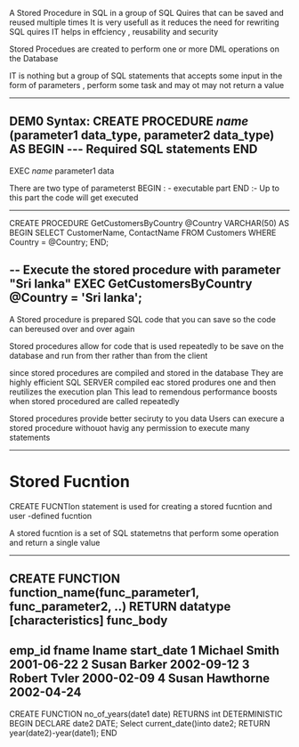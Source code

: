 A Stored Procedure in SQL in a group of SQL Quires that can be saved and reused 
multiple times 
It is very usefull as it reduces the need for rewriting SQL quires 
IT helps in effciency , reusability and security 

Stored Procedues are created to perform one or more DML operations on the Database 

IT is nothing but a group of SQL statements that accepts some input in the form of parameters , perform some task 
and may ot may not return a value 

_________________________________________________
DEM0 Syntax:
CREATE PROCEDURE _name_ (parameter1 data_type, parameter2 data_type)
AS 
BEGIN 
--- Required SQL statements 
END 
------------------------------------
EXEC _name_ parameter1 data

There are two type of parameterst 
BEGIN : - executable part 
END :- Up to this part the code will get executed 

-------------------------------------------------------------

CREATE PROCEDURE GetCustomersByCountry
    @Country VARCHAR(50)
AS
BEGIN
    SELECT CustomerName, ContactName
    FROM Customers
    WHERE Country = @Country;
END;

-- Execute the stored procedure with parameter "Sri lanka"
EXEC GetCustomersByCountry @Country = 'Sri lanka';
----------------------------------------------
A Stored procedure is prepared SQL code that you can save so the code 
can bereused over and over again 

Stored procedures allow for code that is used repeatedly to be save 
on the database and run from ther rather than from the client 

since stored procedures are compiled and stored in the database 
They are highly efficient 
SQL SERVER compiled eac stored produres one and then reutilizes the execution plan 
This lead to remendous performance boosts when stored procedured are called repeatedly 

Stored procedures provide better seciruty to you data 
Users can execure a stored procedure withouot havig any permission 
to execute many statements 

-------------------------------------
# Stored Fucntion 
CREATE FUCNTIon statement is used for creating a stored fucntion and user
-defined fucntion 

A stored fucntion is a set of SQL statemetns that perform some operation and 
return a single value 

------------------------------------------------
CREATE FUNCTION function_name(func_parameter1, func_parameter2, ..)
          RETURN datatype [characteristics]
          func_body
-------------------------------------------------


emp_id	fname	lname	start_date
1	Michael	Smith	2001-06-22
2	Susan	Barker	2002-09-12
3	Robert	Tvler	2000-02-09
4	Susan	Hawthorne	2002-04-24
-----------------------------------
CREATE FUNCTION no_of_years(date1 date) RETURNS int
DETERMINISTIC
BEGIN
 DECLARE date2 DATE;
  Select current_date()into date2;
  RETURN year(date2)-year(date1);
END 









